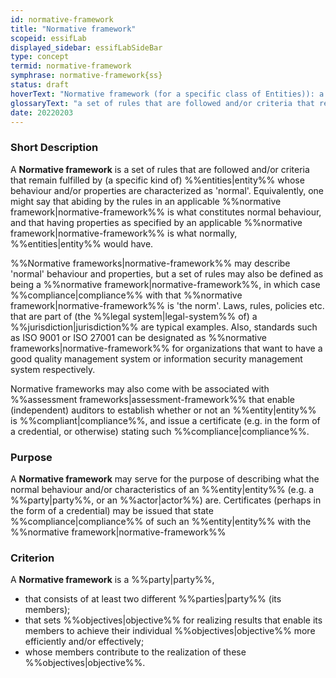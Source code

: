 ```yaml
---
id: normative-framework
title: "Normative framework"
scopeid: essifLab
displayed_sidebar: essifLabSideBar
type: concept
termid: normative-framework
symphrase: normative-framework{ss}
status: draft
hoverText: "Normative framework (for a specific class of Entities)): a set of rules that are followed and/or criteria that remain fulfilled by (a specific kind of) Entities whose behaviour and/or properties are characterized as 'normal'."
glossaryText: "a set of rules that are followed and/or criteria that remain fulfilled by (a specific kind of) %%entities^entity%% whose behaviour and/or properties are characterized as 'normal'."
date: 20220203
---
```


### Short Description
A **Normative framework** is a set of rules that are followed and/or criteria that remain fulfilled by (a specific kind of) %%entities|entity%% whose behaviour and/or properties are characterized as 'normal'. Equivalently, one might say that abiding by the rules in an applicable %%normative framework|normative-framework%% is what constitutes normal behaviour, and that having properties as specified by an applicable %%normative framework|normative-framework%% is what normally, %%entities|entity%% would have.

%%Normative frameworks|normative-framework%% may describe 'normal' behaviour and properties, but a set of rules may also be defined as being a %%normative framework|normative-framework%%, in which case %%compliance|compliance%% with that %%normative framework|normative-framework%% is 'the norm'. Laws, rules, policies etc. that are part of (the %%legal system|legal-system%% of) a %%jurisdiction|jurisdiction%% are typical examples. Also, standards such as ISO 9001 or ISO 27001 can be designated as %%normative frameworks|normative-framework%% for organizations that want to have a good quality management system or information security management system respectively.

Normative frameworks may also come with be associated with %%assessment frameworks|assessment-framework%% that enable (independent) auditors to establish whether or not an %%entity|entity%% is %%compliant|compliance%%, and issue a certificate (e.g. in the form of a credential, or otherwise) stating such %%compliance|compliance%%.

### Purpose
A **Normative framework** may serve for the purpose of describing what the normal behaviour and/or characteristics of an %%entity|entity%% (e.g. a %%party|party%%, or an %%actor|actor%%) are. Certificates (perhaps in the form of a credential) may be issued that state %%compliance|compliance%% of such an %%entity|entity%% with the %%normative framework|normative-framework%%

### Criterion
A **Normative framework** is a %%party|party%%,
- that consists of at least two different %%parties|party%% (its members);
- that sets %%objectives|objective%% for realizing results that enable its members to achieve their individual %%objectives|objective%% more efficiently and/or effectively;
- whose members contribute to the realization of these %%objectives|objective%%.
